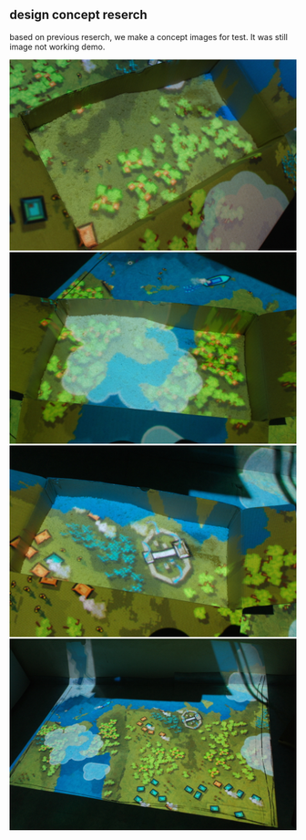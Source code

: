 ## design concept reserch
based on previous reserch, we make a concept images for test. It was still image not working demo.

![image](../project_images/post/07/SAM_2961.JPG?raw=true "image")
![image](../project_images/post/07/SAM_2962.JPG?raw=true "image")
![image](../project_images/post/07/SAM_2963.JPG?raw=true "image")
![image](../project_images/post/07/SAM_2965.JPG?raw=true "image")